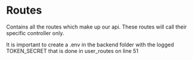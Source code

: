 # Routes

Contains all the routes which make up our api. These routes will call their specific controller only.

It is important to create a .env in the backend folder with the logged TOKEN_SECRET that is done in user_routes on line 51
